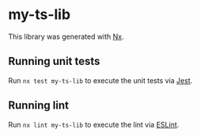 # my-ts-lib

This library was generated with [Nx](https://nx.dev).

## Running unit tests

Run `nx test my-ts-lib` to execute the unit tests via [Jest](https://jestjs.io).

## Running lint

Run `nx lint my-ts-lib` to execute the lint via [ESLint](https://eslint.org/).
